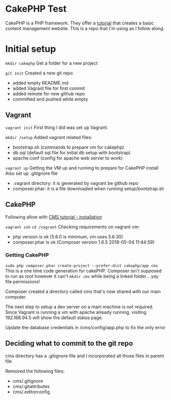 # CakePHP Test
CakePHP is a PHP framework. They offer a [tutorial](https://book.cakephp.org/3.0/en/tutorials-and-examples/cms/installation.html) that creates a basic content management website. This is a repo that I'm using as I follow along.

# Initial setup

`mkdir cakephp`
Get a folder for a new project

`git init`
Created a new git repo

 - added empty README.md
 - added Vagrant file for first commit
 - added remote for new github repo
 - committed and pushed while empty

## Vagrant

`vagrant init`
First thing I did was set up Vagrant.

`mkdir /setup`
Added vagrant related files:
 - bootstrap.sh (commands to prepare vm for cakephp)
 - db.sql (default sql file for initial db setup with bootstrap)
 - apache.conf (config for apache web server to work)

`vagrant up`
Getting the VM up and running to prepare for CakePHP install
Also set up .gitignore file
 - .vagrant directory: it is generated by vagrant
 be github repo
 - composer.phar: it is a file downloaded when running setup/bootstrap.sh

## CakePHP

Following allow with [CMS tutorial - installation](https://book.cakephp.org/3.0/en/tutorials-and-examples/cms/installation.html)

`vagrant ssh`
`cd /vagrant`
Checking requirements on vagrant vm:
- php version is ok (5.6.0 is minimum, vm uses 5.6.30)
- composer.phar is ok (Composer version 1.6.5 2018-05-04 11:44:59)

### Getting CakePHP

`sudo php composer.phar create-project --prefer-dist cakephp/app cms`
This is a one time code generation for cakePHP. Composer isn't supposed to run
as root however it can't `mkdir cms` while being a linked folder... yay file permissions!

Composer created a directory called cms that's now shared with our main computer.

The next step to setup a dev server on a main machine is not required. Since Vagrant
is running a vm with apache already running, visiting 192.168.94.5 will show the default
status page.

Update the database credentials in /cms/config/app.php to fix the only error

## Deciding what to commit to the git repo

cms directory has a .gitignore file and I incorporated all those files in parent file

Removed the following files:
 - cms/.gitignore
 - cms/.gitattributes
 - cms/.editorconfig
